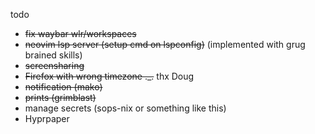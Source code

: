 todo
 - ~~fix waybar wlr/workspaces~~ 
 - ~~neovim lsp server (setup cmd on lspconfig)~~ (implemented with grug brained skills)
 - ~~screensharing~~
 - ~~Firefox with wrong timezone ._.~~ thx Doug
 - ~~notification (mako)~~
 - ~~prints (grimblast)~~
 - manage secrets (sops-nix or something like this)
 - Hyprpaper

